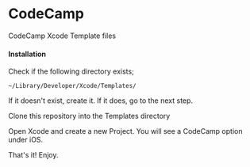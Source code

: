 CodeCamp
========

CodeCamp Xcode Template files

#### Installation

Check if the following directory exists;

	~/Library/Developer/Xcode/Templates/

If it doesn't exist, create it. If it does, go to the next step.

Clone this repository into the Templates directory

Open Xcode and create a new Project. You will see a CodeCamp option under iOS.

That's it! Enjoy.